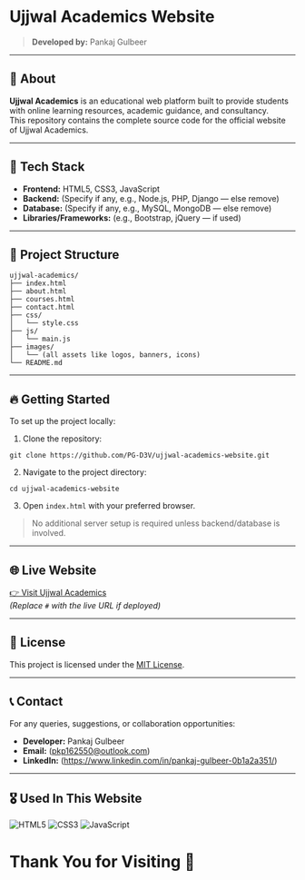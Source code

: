 # Ujjwal Academics Website

> **Developed by:** Pankaj Gulbeer

---

## 🌟 About

**Ujjwal Academics** is an educational web platform built to provide students with online learning resources, academic guidance, and consultancy.  
This repository contains the complete source code for the official website of Ujjwal Academics.

---

## 🚀 Tech Stack

- **Frontend:** HTML5, CSS3, JavaScript
- **Backend:** (Specify if any, e.g., Node.js, PHP, Django — else remove)
- **Database:** (Specify if any, e.g., MySQL, MongoDB — else remove)
- **Libraries/Frameworks:** (e.g., Bootstrap, jQuery — if used)

---

## 📂 Project Structure

```
ujjwal-academics/
├── index.html
├── about.html
├── courses.html
├── contact.html
├── css/
│   └── style.css
├── js/
│   └── main.js
├── images/
│   └── (all assets like logos, banners, icons)
└── README.md
```

---

## 🔥 Getting Started

To set up the project locally:

1. Clone the repository:

```
git clone https://github.com/PG-D3V/ujjwal-academics-website.git
```

2. Navigate to the project directory:

```
cd ujjwal-academics-website
```

3. Open `index.html` with your preferred browser.

> No additional server setup is required unless backend/database is involved.

---

## 🌐 Live Website

[👉 Visit Ujjwal Academics](https://ujjwalacademics.com/)  
*(Replace `#` with the live URL if deployed)*

---

## 📜 License

This project is licensed under the [MIT License](LICENSE).

---

## 📞 Contact

For any queries, suggestions, or collaboration opportunities:

- **Developer:** Pankaj Gulbeer
- **Email:** (pkp162550@outlook.com)
- **LinkedIn:** (https://www.linkedin.com/in/pankaj-gulbeer-0b1a2a351/)

---

## 🎖️ Used In This Website



![HTML5](https://img.shields.io/badge/HTML5-E34F26?style=for-the-badge&logo=html5&logoColor=white)
![CSS3](https://img.shields.io/badge/CSS3-1572B6?style=for-the-badge&logo=css3&logoColor=white)
![JavaScript](https://img.shields.io/badge/JavaScript-F7DF1E?style=for-the-badge&logo=javascript&logoColor=black)




# Thank You for Visiting 🙏
